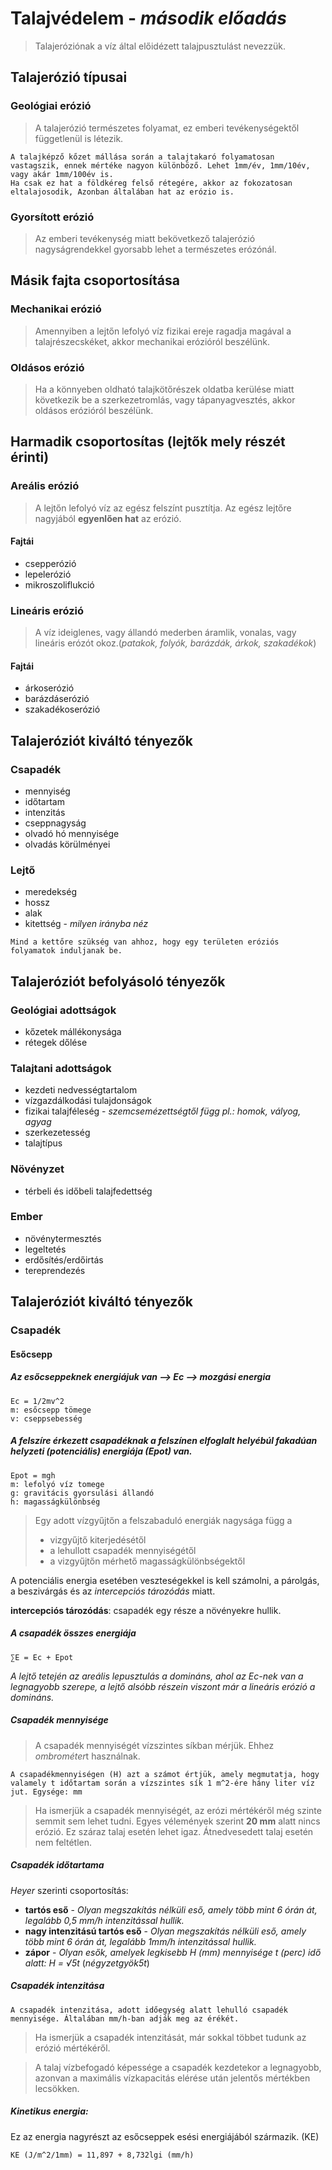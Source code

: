 # **Talajvédelem** - *második előadás*

>Talajeróziónak a víz által előidézett talajpusztulást nevezzük.

## Talajerózió típusai
### Geológiai erózió

>A talajerózió természetes folyamat, ez emberi tevékenységektől függetlenül is létezik.

    A talajképző kőzet mállása során a talajtakaró folyamatosan vastagszik, ennek mértéke nagyon különböző. Lehet 1mm/év, 1mm/10év, vagy akár 1mm/100év is.
    Ha csak ez hat a földkéreg felső rétegére, akkor az fokozatosan eltalajosodik, Azonban általában hat az erózio is.

### Gyorsított erózió
>Az emberi tevékenység miatt bekövetkező talajerózió nagyságrendekkel gyorsabb lehet a természetes erózónál.
## Másik fajta csoportosítása
### Mechanikai erózió
>Amennyiben a lejtőn lefolyó víz fizikai ereje ragadja magával a talajrészecskéket, akkor mechanikai erózióról beszélünk.
### Oldásos erózió
>Ha a könnyeben oldható talajkötőrészek oldatba kerülése miatt következik be a szerkezetromlás, vagy tápanyagvesztés, akkor oldásos erózióról beszélünk.
## Harmadik csoportosítas (lejtők mely részét érinti)
### Areális erózió
> A lejtőn lefolyó víz az egész felszínt pusztítja. Az egész lejtőre nagyjából **egyenlően hat** az erózió.

#### Fajtái
* csepperózió
* lepelerózió
* mikroszoliflukció

### Lineáris erózió
> A víz ideiglenes, vagy állandó mederben áramlik, vonalas, vagy lineáris erózót okoz.(*patakok, folyók, barázdák, árkok, szakadékok*)
#### Fajtái
* árkoserózió
* barázdáserózió
* szakadékoserózió

## Talajeróziót kiváltó tényezők
### Csapadék
* mennyiség
* időtartam
* intenzitás
* cseppnagyság
* olvadó hó mennyisége
* olvadás körülményei
### Lejtő
* meredekség
* hossz
* alak
* kitettség - *milyen irányba néz*
```
Mind a kettőre szükség van ahhoz, hogy egy területen eróziós folyamatok induljanak be.
```

## Talajeróziót befolyásoló tényezők
### Geológiai adottságok
* kőzetek mállékonysága
* rétegek dőlése

### Talajtani adottságok
* kezdeti nedvességtartalom
* vízgazdálkodási tulajdonságok
* fizikai talajféleség - *szemcsemézettségtől függ pl.: homok, vályog, agyag*
* szerkezetesség
* talajtípus

### Növényzet
* térbeli és időbeli talajfedettség

### Ember
* növénytermesztés
* legeltetés
* erdősítés/erdőirtás
* tereprendezés

## Talajeróziót kiváltó tényezők
### Csapadék
#### Esőcsepp
##### *Az esőcseppeknek energiájuk van --> Ec --> mozgási energia*
    Ec = 1/2mv^2
    m: esőcsepp tömege
    v: cseppsebesség

##### *A felszíre érkezett csapadéknak a felszínen elfoglalt helyébúl fakadúan helyzeti (potenciális) energiája (Epot) van.*
    Epot = mgh
    m: lefolyó víz tomege
    g: gravitácis gyorsulási állandó
    h: magasságkülönbség
> Egy adott vízgyűjtőn a felszabaduló energiák nagysága függ a 
> * vizgyűjtő kiterjedésétől
> * a lehullott csapadék mennyiségétől
> * a vizgyűjtőn mérhető magasságkülönbségektől

A potenciális energia esetében veszteségekkel is kell számolni, a párolgás, a beszivárgás és az *intercepciós tározódás* miatt.

**intercepciós tározódás**: csapadék egy része a növényekre hullik.

##### A csapadék összes energiája
    ∑E = Ec + Epot

*A lejtő tetején az areális lepusztulás a domináns, ahol az Ec-nek van a legnagyobb szerepe, a lejtő alsóbb részein viszont már a lineáris erózió a domináns.*

##### Csapadék mennyisége
> A csapadék mennyiségét vízszintes síkban mérjük. Ehhez *ombrométer*t használnak.

    A csapadékmennyiségen (H) azt a számot értjük, amely megmutatja, hogy valamely t időtartam során a vízszintes sík 1 m^2-ére hány liter víz jut. Egysége: mm

> Ha ismerjük a csapadék mennyiségét, az erózi mértékéről még szinte semmit sem lehet tudni. Egyes vélemények szerint **20 mm** alatt nincs erózió. Ez száraz talaj esetén lehet igaz. Átnedvesedett talaj esetén nem feltétlen.

##### Csapadék időtartama
*Heyer* szerinti csoportosítás:
* **tartós eső** - *Olyan megszakítás nélküli eső, amely több mint 6 órán át, legalább 0,5 mm/h intenzitással hullik.*
* **nagy intenzitású tartós eső** - *Olyan megszakítás nélküli eső, amely több mint 6 órán át, legalább 1mm/h intenzitással hullik.*
* **zápor** - *Olyan esők, amelyek legkisebb H (mm) mennyisége t (perc) idő alatt: H = √5t* (*négyzetgyök5t*)

##### Csapadék intenzitása
    A csapadék intenzitása, adott időegység alatt lehulló csapadék mennyisége. Általában mm/h-ban adják meg az érékét.

> Ha ismerjük a csapadék intenzitását, már sokkal többet tudunk az erózió mértékéről.

> A talaj vízbefogadó képessége a csapadék kezdetekor a legnagyobb, azonvan a maximális vízkapacitás elérése után jelentős mértékben lecsökken.

##### **Kinetikus energia**: 
Ez az energia nagyrészt az esőcseppek esési energiájából származik. (KE)

    KE (J/m^2/1mm) = 11,897 + 8,732lgi (mm/h)